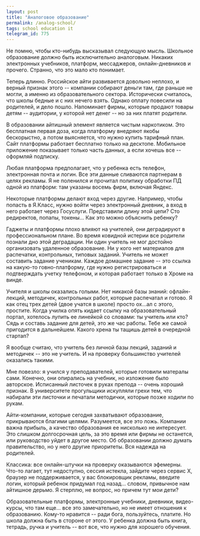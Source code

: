 ```yaml
---
layout: post
title: "Аналоговое образование"
permalink: /analog-school/
tags: school education it
telegram_id: 775
---
```


Не помню, чтобы кто-нибудь высказывал следующую мысль. Школьное образование
должно быть исключительно аналоговым. Никаких электронных учебников, платформ,
мессаджеров, онлайн-дневников и прочего. Странно, что это мало кто понимает.

Теперь длинно. Российское айти развивается довольно неплохо, и верный признак
этого -- компании собирают деньги там, где раньше не могли, а именно из
образовательного сектора. Исторически считалось, что школы бедные и с них нечего
взять. Однако оплату повесили на родителей, и дело пошло. Напоминает фирмы,
которые продают товары детям -- аудитории, у которой нет денег -- но за них
платят родители.

В образовании айтишный элемент является чистым наркотиком. Это бесплатная первая
доза, когда платформу внедряют якобы бескорыстно, а потом выясняется, что нужно
купить тарифный план. Сайт платформы работает бесплатно только на
десктопе. Мобильное приложение показывает только часть данных, а если хочешь все
-- оформляй подписку.

Любая платформа предполагает, что у ребенка есть телефон, электронная почта и
логин. Все эти данные сливаются партнерам в целях рекламы. Я не поленился и
прочитал политику обработки ПД одной из платформ: там указаны восемь фирм,
включая Яндекс.

Некоторые платформы делают вход через другие. Например, чтобы попасть в Я.Класс,
нужно войти через электронный дневник, а вход в него работает через
Госуслуги. Представили длину этой цепи? Сто редиректов, попапы, токены... Как
это можно объяснить ребенку?

Гаджеты и платформы плохо влияют на учителей, они деградируют в профессиональном
плане. Во время ковидной истерии все родители познали дно этой деградации. Ни
один учитель не мог достойно организовать удаленное образование. Ни у кого нет
материалов для распечатки, контрольных, типовых заданий. Учитель не может
составить задание ученикам. Каждое домашнее задание -- это ссылка на какую-то
говно-платформу, где нужно регистрироваться и подтверждать учетку телефоном, и
которая работает только в Хроме на винде.

Учителя и школы оказались голыми. Нет никакой базы знаний: офлайн-лекций,
методичек, контрольных работ, которые распечатал и готово. Я как отец трех детей
(двое учатся в школе) просто ох...ал с этого, простите. Когда училка опять
кидает ссылку на образовательный портал, хотелось лупить ее линейкой со словами:
ты учитель или кто? Сядь и составь задание для детей, это же час работы. Тебе же
самой пригодится в дальнейшем. Какого хрена ты тащишь детей в очередной стартап?

Я вообще считаю, что учитель без личной базы лекций, заданий и методичек -- это
не учитель. И на проверку большинство учителей оказались такими.

Мне повезло: я учился у преподавателей, которые готовили матералы сами. Конечно,
они опирались на учебник, но изложение было авторское. Исписанный листочек в
руках препода -- очень хороший признак. В университете прогульщики искупляли
грехи тем, что набирали эти листочки и печатали методички, которые позже ходили
по рукам.

Айти-компании, которые сегодня захватывают образование, прикрываются благими
целями. Разумеется, все это ложь. Компании важна прибыль, а качество образования
ее нисколько не интересует. Это слишком долгосрочная цель, за это время или
фирмы не останется, или руководство уйдет в другое место. Об образовании должно
думать правительство, но у него другие приоритеты. Вся надежда на родителей.

Классика: все онлайн-штучки на проверку оказываются эфемерны. Что-то лагает, тут
недоступно, сессия истекла, зайдите через сервис Х, браузер не поддерживается, у
вас блокировщик рекламы, введите логин, который ребенок придумал год
назад... словом, привычное нам айтишное дерьмо. Я стерплю, не вопрос, но причем
тут мои дети?

Образовательные платформы, электронные учебники, дневники, видео-курсы, что там
еще... все это замечательно, но не имеет отношения к образованию. Кому-то
нравится -- ради бога, пользуйтесь, платите. Но школа должна быть в стороне от
этого. У ребенка должна быть книга, тетрадь, ручка и учитель -- вот все, что
нужно для хорошего обучения.
